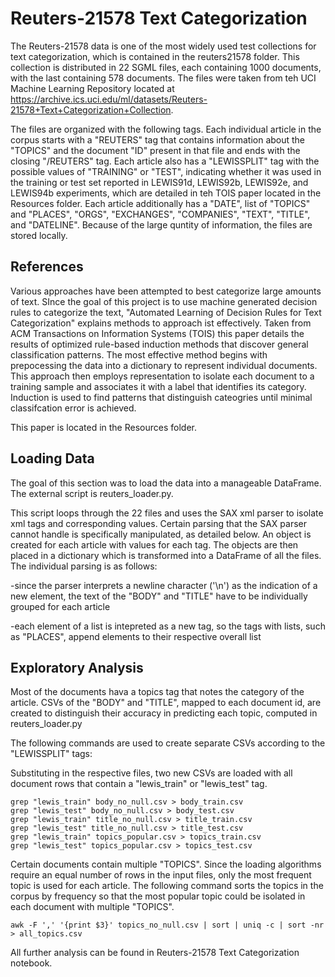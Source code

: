 # Reuters-21578 Text Categorization
The Reuters-21578 data is one of the most widely used test collections for text categorization, which is contained in the reuters21578 folder. This collection is distributed in 22 SGML files, each containing 1000 documents, with the last containing 578 documents. The files were taken from teh UCI Machine Learning Repository located at https://archive.ics.uci.edu/ml/datasets/Reuters-21578+Text+Categorization+Collection.

The files are organized with the following tags. Each individual article in the corpus starts with a "REUTERS" tag that contains information about the "TOPICS" and the document "ID" present in that file and ends with the closing "/REUTERS" tag. Each article also has a "LEWISSPLIT" tag with the possible values of "TRAINING" or "TEST", indicating whether it was used in the training or test set reported in LEWIS91d, LEWIS92b, LEWIS92e, and LEWIS94b experiments, which are detailed in teh TOIS paper located in the Resources folder. Each article additionally has a "DATE", list of "TOPICS" and "PLACES", "ORGS", "EXCHANGES", "COMPANIES", "TEXT", "TITLE", and "DATELINE". Because of the large quntity of information, the files are stored locally.

## References
Various approaches have been attempted to best categorize large amounts of text. SInce the goal of this project is to use machine generated decision rules to categorize the text, "Automated Learning of Decision Rules for Text Categorization" explains methods to approach ist effectively. Taken from ACM Transactions on Information Systems (TOIS) this paper details the results of optimized rule-based induction methods that discover general classification patterns. The most effective method begins with prepocessing the data into a dictionary to represent individual documents. This approach then employs representation to isolate each document to a training sample and associates it with a label that identifies its category. Induction is used to find patterns that distinguish cateogries until minimal classifcation error is achieved.

This paper is located in the Resources folder.

## Loading Data
The goal of this section was to load the data into a manageable DataFrame. The external script is reuters_loader.py.

This script loops through the 22 files and uses the SAX xml parser to isolate xml tags and corresponding values. Certain parsing that the SAX parser cannot handle is specifically manipulated, as detailed below. An object is created for each article with values for each tag. The objects are then placed in a dictionary which is transformed into a DataFrame of all the files. The individual parsing is as follows:

-since the parser interprets a newline character ('\n') as the indication of a new element, the text of the "BODY" and "TITLE" have to be individually grouped for each article

-each element of a list is intepreted as a new tag, so the tags with lists, such as "PLACES", append elements to their respective overall list

## Exploratory Analysis
Most of the documents hava a topics tag that notes the category of the article. CSVs of the "BODY" and "TITLE", mapped to each document id, are created to distinguish their accuracy in predicting each topic, computed in reuters_loader.py

The following commands are used to create separate CSVs according to the "LEWISSPLIT" tags:

Substituting in the respective files, two new CSVs are loaded with all document rows that contain a "lewis_train" or "lewis_test" tag.

    grep "lewis_train" body_no_null.csv > body_train.csv
    grep "lewis_test" body_no_null.csv > body_test.csv
    grep "lewis_train" title_no_null.csv > title_train.csv
    grep "lewis_test" title_no_null.csv > title_test.csv
    grep "lewis_train" topics_popular.csv > topics_train.csv
    grep "lewis_test" topics_popular.csv > topics_test.csv

Certain documents contain multiple "TOPICS". Since the loading algorithms require an equal number of rows in the input files, only the most frequent topic is used for each article. The following command sorts the topics in the corpus by frequency so that the most popular topic could be isolated in each document with multiple "TOPICS".

    awk -F ',' '{print $3}' topics_no_null.csv | sort | uniq -c | sort -nr > all_topics.csv
    
All further analysis can be found in Reuters-21578 Text Categorization notebook.
